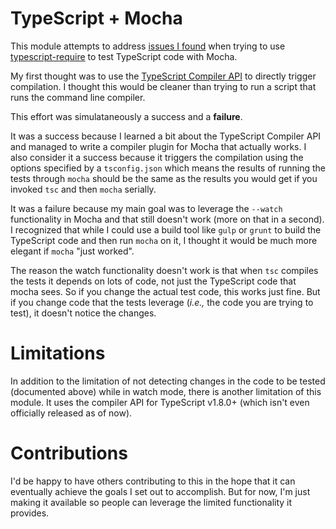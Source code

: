 # TypeScript + Mocha

This module attempts to address
[issues I found](http://stackoverflow.com/questions/32996110/combine-mocha-typescript-and-watch)
when trying to use
[typescript-require](https://github.com/theblacksmith/typescript-require)
to test TypeScript code with Mocha.

My first thought was to use the [TypeScript Compiler API]() to
directly trigger compilation.  I thought this would be cleaner than
trying to run a script that runs the command line compiler.

This effort was simulataneously a success and a **failure**.

It was a success because I learned a bit about the TypeScript Compiler
API and managed to write a compiler plugin for Mocha that actually
works.  I also consider it a success because it triggers the
compilation using the options specified by a `tsconfig.json` which
means the results of running the tests through `mocha` should be the
same as the results you would get if you invoked `tsc` and then
`mocha` serially.

It was a failure because my main goal was to leverage the `--watch`
functionality in Mocha and that still doesn't work (more on that in a
second).  I recognized that while I could use a build tool like `gulp`
or `grunt` to build the TypeScript code and then run `mocha` on it, I
thought it would be much more elegant if `mocha` "just worked".

The reason the watch functionality doesn't work is that when `tsc`
compiles the tests it depends on lots of code, not just the TypeScript
code that mocha sees.  So if you change the actual test code, this
works just fine.  But if you change code that the tests leverage
(*i.e.,* the code you are trying to test), it doesn't notice the
changes.

# Limitations

In addition to the limitation of not detecting changes in the code to
be tested (documented above) while in watch mode, there is another
limitation of this module.  It uses the compiler API for TypeScript
v1.8.0+ (which isn't even officially released as of now).

# Contributions

I'd be happy to have others contributing to this in the hope that it
can eventually achieve the goals I set out to accomplish.  But for
now, I'm just making it available so people can leverage the limited
functionality it provides.
